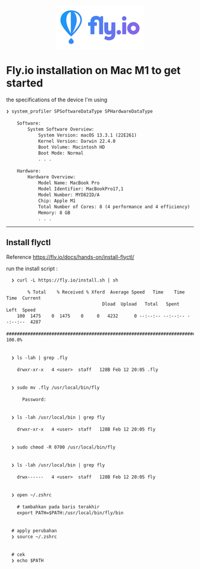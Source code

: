 <p align="center">
    <img src="./fly-io-logo.svg" alt="fly-io-logo" style="display: block; margin: 0 auto;">
</p>


# Fly.io installation on Mac M1 to get started


the specifications of the device I'm using

    ❯ system_profiler SPSoftwareDataType SPHardwareDataType

        Software:
            System Software Overview:
                System Version: macOS 13.3.1 (22E261)
                Kernel Version: Darwin 22.4.0
                Boot Volume: Macintosh HD
                Boot Mode: Normal    
                . . .

        Hardware:
            Hardware Overview:
                Model Name: MacBook Pro
                Model Identifier: MacBookPro17,1
                Model Number: MYD82ID/A
                Chip: Apple M1
                Total Number of Cores: 8 (4 performance and 4 efficiency)
                Memory: 8 GB
                . . .

---

## Install flyctl

Reference https://fly.io/docs/hands-on/install-flyctl/

run the install script :

      ❯ curl -L https://fly.io/install.sh | sh

            % Total    % Received % Xferd  Average Speed   Time    Time     Time  Current
                                        Dload  Upload   Total   Spent    Left  Speed
        100  1475    0  1475    0     0   4232      0 --:--:-- --:--:-- --:--:--  4287
        ######################################################################## 100.0%


      ❯ ls -lah | grep .fly

        drwxr-xr-x   4 <user>  staff   128B Feb 12 20:05 .fly


      ❯ sudo mv .fly /usr/local/bin/fly

          Password:


      ❯ ls -lah /usr/local/bin | grep fly

        drwxr-xr-x   4 <user>  staff   128B Feb 12 20:05 fly


      ❯ sudo chmod -R 0700 /usr/local/bin/fly


      ❯ ls -lah /usr/local/bin | grep fly

        drwx------   4 <user>  staff   128B Feb 12 20:05 fly


      ❯ open ~/.zshrc

        # tambahkan pada baris terakhir
        export PATH=$PATH:/usr/local/bin/fly/bin


      # apply perubahan
      ❯ source ~/.zshrc


      # cek
      ❯ echo $PATH